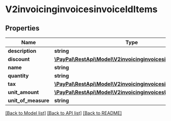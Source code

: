 # V2invoicinginvoicesinvoiceIdItems

## Properties
Name | Type | Description | Notes
------------ | ------------- | ------------- | -------------
**description** | **string** |  | [optional] 
**discount** | [**\PayPal\RestApi\Model\V2invoicinginvoicesinvoiceIdDiscount**](V2invoicinginvoicesinvoiceIdDiscount.md) |  | [optional] 
**name** | **string** |  | [optional] 
**quantity** | **string** |  | [optional] 
**tax** | [**\PayPal\RestApi\Model\V2invoicinginvoicesinvoiceIdTax**](V2invoicinginvoicesinvoiceIdTax.md) |  | [optional] 
**unit_amount** | [**\PayPal\RestApi\Model\V2invoicinginvoicesUnitAmount**](V2invoicinginvoicesUnitAmount.md) |  | [optional] 
**unit_of_measure** | **string** |  | [optional] 

[[Back to Model list]](../README.md#documentation-for-models) [[Back to API list]](../README.md#documentation-for-api-endpoints) [[Back to README]](../README.md)


